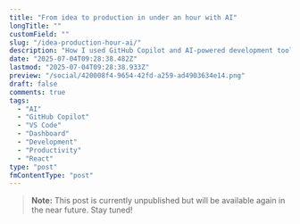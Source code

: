 ```yaml
---
title: "From idea to production in under an hour with AI"
longTitle: ""
customField: ""
slug: "/idea-production-hour-ai/"
description: "How I used GitHub Copilot and AI-powered development tools to build a complete VS Code extension stats dashboard from scratch in record time."
date: "2025-07-04T09:28:38.482Z"
lastmod: "2025-07-04T09:28:38.933Z"
preview: "/social/420008f4-9654-42fd-a259-ad4903634e14.png"
draft: false
comments: true
tags:
  - "AI"
  - "GitHub Copilot"
  - "VS Code"
  - "Dashboard"
  - "Development"
  - "Productivity"
  - "React"
type: "post"
fmContentType: "post"
---
```


> **Note:** This post is currently unpublished but will be available again in the near future. Stay tuned!